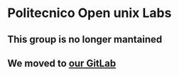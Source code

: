 # Politecnico Open unix Labs

## This group is no longer mantained

## We moved to [our GitLab](https://gitlab.poul.org/)

